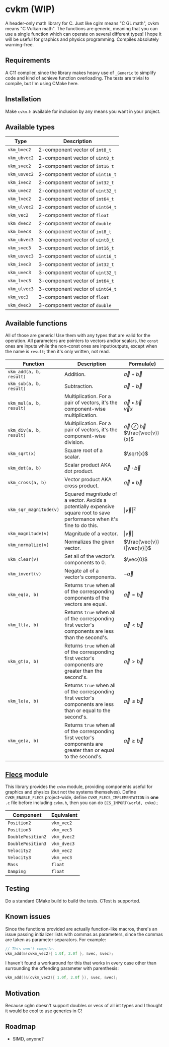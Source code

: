 # cvkm (WIP)
A header-only math library for C. Just like cglm means "C GL math", cvkm means "C Vulkan math". The
functions are generic, meaning that you can use a single function which can operate on several different types! I hope
it will be useful for graphics and physics programming. Compiles absolutely warning-free.

## Requirements
A C11 compiler, since the library makes heavy use of `_Generic` to simplify code and kind of achieve function
overloading. The tests are trivial to compile, but I'm using CMake here.

## Installation
Make `cvkm.h` available for inclusion by any means you want in your project.

## Available types

| Type         | Description                      |
|--------------|----------------------------------|
| `vkm_bvec2`  | 2-component vector of `int8_t`   |
| `vkm_ubvec2` | 2-component vector of `uint8_t`  |
| `vkm_svec2`  | 2-component vector of `int16_t`  |
| `vkm_usvec2` | 2-component vector of `uint16_t` |
| `vkm_ivec2`  | 2-component vector of `int32_t`  |
| `vkm_uvec2`  | 2-component vector of `uint32_t` |
| `vkm_lvec2`  | 2-component vector of `int64_t`  |
| `vkm_ulvec2` | 2-component vector of `uint64_t` |
| `vkm_vec2`   | 2-component vector of `float`    |
| `vkm_dvec2`  | 2-component vector of `double`   |
| `vkm_bvec3`  | 3-component vector of `int8_t`   |
| `vkm_ubvec3` | 3-component vector of `uint8_t`  |
| `vkm_svec3`  | 3-component vector of `int16_t`  |
| `vkm_usvec3` | 3-component vector of `uint16_t` |
| `vkm_ivec3`  | 3-component vector of `int32_t`  |
| `vkm_uvec3`  | 3-component vector of `uint32_t` |
| `vkm_lvec3`  | 3-component vector of `int64_t`  |
| `vkm_ulvec3` | 3-component vector of `uint64_t` |
| `vkm_vec3`   | 3-component vector of `float`    |
| `vkm_dvec3`  | 3-component vector of `double`   |

## Available functions
All of those are generic! Use them with any types that are valid for the operation. All parameters are pointers to
vectors and/or scalars, the `const` ones are inputs while the non-const ones are input/outputs, except when the name is
`result`; then it's only written, not read.

| Function                | Description                                                                                                              | Formula(e)                                       |
|-------------------------|--------------------------------------------------------------------------------------------------------------------------|--------------------------------------------------|
| `vkm_add(a, b, result)` | Addition.                                                                                                                | $\vec{a} + \vec{b}$                              |
| `vkm_sub(a, b, result)` | Subtraction.                                                                                                             | $\vec{a} - \vec{b}$                              |
| `vkm_mul(a, b, result)` | Multiplication. For a pair of vectors, it's the component-wise multiplication.                                           | $\vec{a} \bullet \vec{b}$<br>$\vec{v}x$          |
| `vkm_div(a, b, result)` | Multiplication. For a pair of vectors, it's the component-wise division.                                                 | $\vec{a} \oslash \vec{b}$<br>$\frac{\vec{v}}{x}$ |
| `vkm_sqrt(x)`           | Square root of a scalar.                                                                                                 | $\sqrt{x}$                                       |
| `vkm_dot(a, b)`         | Scalar product AKA dot product.                                                                                          | $\vec{a} \cdot \vec{b}$                          |
| `vkm_cross(a, b)`       | Vector product AKA cross product.                                                                                        | $\vec{a} \times \vec{b}$                         |
| `vkm_sqr_magnitude(v)`  | Squared magnitude of a vector. Avoids a potentially expensive square root to save performance when it's fine to do this. | $\|\vec{v}\|^2$                                  |
| `vkm_magnitude(v)`      | Magnitude of a vector.                                                                                                   | $\|\vec{v}\|$                                    |
| `vkm_normalize(v)`      | Normalizes the given vector.                                                                                             | $\frac{\vec{v}}{\|\vec{v}\|}$                    |
| `vkm_clear(v)`          | Set all of the vector's components to 0.                                                                                 | $\vec{0}$                                        |
| `vkm_invert(v)`         | Negate all of a vector's components.                                                                                     | $-\vec{a}$                                       |
| `vkm_eq(a, b)`          | Returns `true` when all of the corresponding components of the vectors are equal.                                        | $\vec{a} = \vec{b}$                              |
| `vkm_lt(a, b)`          | Returns `true` when all of the corresponding first vector's components are less than the second's.                       | $\vec{a} < \vec{b}$                              |
| `vkm_gt(a, b)`          | Returns `true` when all of the corresponding first vector's components are greater than the second's.                    | $\vec{a} > \vec{b}$                              |
| `vkm_le(a, b)`          | Returns `true` when all of the corresponding first vector's components are less than or equal to the second's.           | $\vec{a} \leq \vec{b}$                           |
| `vkm_ge(a, b)`          | Returns `true` when all of the corresponding first vector's components are greater than or equal to the second's.        | $\vec{a} \geq \vec{b}$                           |

## [Flecs](https://www.flecs.dev/flecs/) module

This library provides the `cvkm` module, providing components useful for graphics and physics (but not the systems
themselves). Define `CVKM_ENABLE_FLECS` project-wide, define `CVKM_FLECS_IMPLEMENTATION` in **one** `.c` file before
including `cvkm.h`, then you can do `ECS_IMPORT(world, cvkm);`

| Component         | Equivalent  |
|-------------------|-------------|
| `Position2`       | `vkm_vec2`  |
| `Position3`       | `vkm_vec3`  |
| `DoublePosition2` | `vkm_dvec2` |
| `DoublePosition3` | `vkm_dvec3` |
| `Velocity2`       | `vkm_vec2`  |
| `Velocity3`       | `vkm_vec3`  |
| `Mass`            | `float`     |
| `Damping`         | `float`     |

## Testing
Do a standard CMake build to build the tests. CTest is supported.

## Known issues
Since the functions provided are actually function-like macros, there's an issue passing initializer lists with commas
as parameters, since the commas are taken as parameter separators. For example:

```c
// This won't compile.
vkm_add(&(cvkm_vec2){ 1.0f, 2.0f }, &vec, &vec);
```

I haven't found a workaround for this that works in every case other than surrounding the offending parameter with parenthesis:

```c
vkm_add((&(cvkm_vec2){ 1.0f, 2.0f }), &vec, &vec);
```

## Motivation
Because cglm doesn't support doubles or vecs of all int types and I thought it would be cool to use generics in C!

## Roadmap
- SIMD, anyone?
